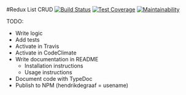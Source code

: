 #Redux List CRUD
[![Build Status](https://travis-ci.org/HendrikThePendric/redux-list-crud.svg?branch=master)](https://travis-ci.org/HendrikThePendric/redux-list-crud)
[![Test Coverage](https://api.codeclimate.com/v1/badges/b63c9853437fb8bf2a7b/test_coverage)](https://codeclimate.com/github/HendrikThePendric/redux-list-crud/test_coverage)
[![Maintainability](https://api.codeclimate.com/v1/badges/b63c9853437fb8bf2a7b/maintainability)](https://codeclimate.com/github/HendrikThePendric/redux-list-crud/maintainability)

TODO:

* Write logic
* Add tests
* Activate in Travis
* Activate in CodeClimate
* Write documentation in README
  * Installation instructions
  * Usage instructions
* Document code with TypeDoc
* Publish to NPM (hendrikdegraaf = usename)
